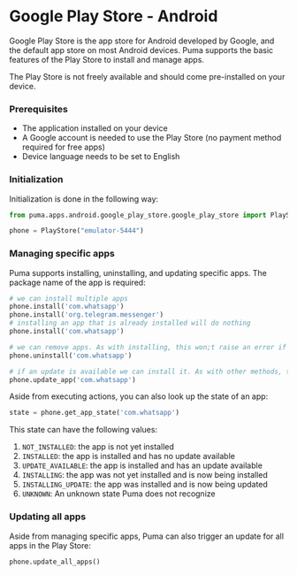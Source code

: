# Google Play Store - Android

Google Play Store is the app store for Android developed by Google, and the default app store on most Android devices.
Puma supports the basic features of the Play Store to install and manage apps.

The Play Store is not freely available and should come pre-installed on your device.

### Prerequisites

- The application installed on your device
- A Google account is needed to use the Play Store (no payment method required for free apps)
- Device language needs to be set to English

### Initialization

Initialization is done in the following way:

```python
from puma.apps.android.google_play_store.google_play_store import PlayStore

phone = PlayStore("emulator-5444")
```

### Managing specific apps

Puma supports installing, uninstalling, and updating specific apps. The package name of the app is required:
```python
# we can install multiple apps
phone.install('com.whatsapp')
phone.install('org.telegram.messenger')
# installing an app that is already installed will do nothing
phone.install('com.whatsapp')

# we can remove apps. As with installing, this won;t raise an error if the app was already uninstalled
phone.uninstall('com.whatsapp')

# if an update is available we can install it. As with other methods, this method does not raise an error if there was no update available
phone.update_app('com.whatsapp')
```

Aside from executing actions, you can also look up the state of an app:
```python
state = phone.get_app_state('com.whatsapp')
```

This state can have the following values:
1. `NOT_INSTALLED`: the app is not yet installed
2. `INSTALLED`: the app is installed and has no update available
3. `UPDATE_AVAILABLE`: the app is installed and has an update available
4. `INSTALLING`: the app was not yet installed and is now being installed
5. `INSTALLING_UPDATE`: the app was installed and is now being updated
6. `UNKNOWN`: An unknown state Puma does not recognize

### Updating all apps

Aside from managing specific apps, Puma can also trigger an update for all apps in the Play Store:
```python
phone.update_all_apps()
```
